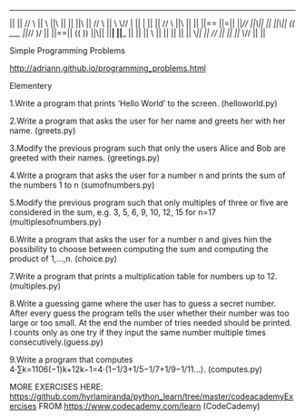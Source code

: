  __     ____  ___  ____  __  __ __ __  __   ___     ____  _  _ ______ __  __   ___   __  __
 ||    ||    // \\ || \\ ||\ || || ||\ ||  // \\    || \\ \\// | || | ||  ||  // \\  ||\ ||
 ||    ||==  ||=|| ||_// ||\\|| || ||\\|| (( ___    ||_//  )/    ||   ||==|| ((   )) ||\\||
 ||__| ||___ || || || \\ || \|| || || \||  \\_||    ||    //     ||   ||  ||  \\_//  || \||
                                                                                                     
                                                                                                                                                        
                                                                                                                                                        

Simple Programming Problems

http://adriann.github.io/programming_problems.html


Elementery

1.Write a program that prints ‘Hello World’ to the screen. (helloworld.py)

2.Write a program that asks the user for her name and greets her with her name. (greets.py)

3.Modify the previous program such that only the users Alice and Bob are greeted with their names. (greetings.py)

4.Write a program that asks the user for a number n and prints the sum of the numbers 1 to n (sumofnumbers.py)

5.Modify the previous program such that only multiples of three or five are considered in the sum, e.g. 3, 5, 6, 9, 10, 12, 15 for n=17 (multiplesofnumbers.py)

6.Write a program that asks the user for a number n and gives him the possibility to choose between computing the sum and computing the product of 1,…,n. (choice.py)

7.Write a program that prints a multiplication table for numbers up to 12. (multiples.py)

8.Write a guessing game where the user has to guess a secret number. After every guess the program tells the user whether their number was too large or too small. At the end the number of tries needed should be printed. I counts only as one try if they input the same number multiple times consecutively.(guess.py)

9.Write a program that computes
4⋅∑k=1106(−1)k+12k−1=4⋅(1−1/3+1/5−1/7+1/9−1/11…). (computes.py)

MORE EXERCISES HERE: https://github.com/hyrlamiranda/python_learn/tree/master/codeacademyExercises FROM https://www.codecademy.com/learn (CodeCademy)

